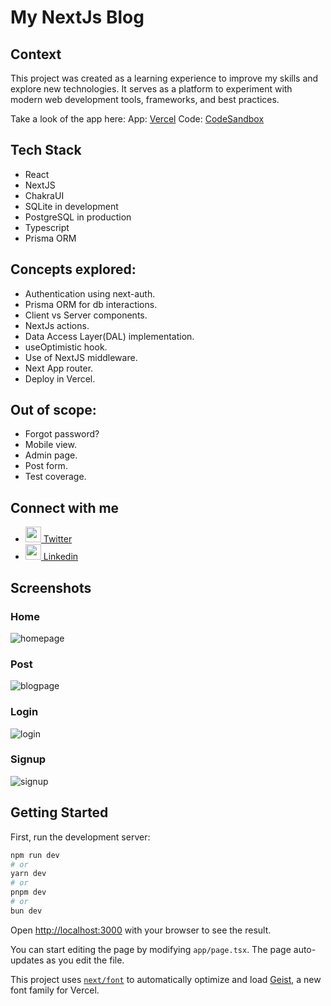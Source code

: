 # My NextJs Blog

## Context

This project was created as a learning experience to improve my skills and explore new technologies. It serves as a platform to experiment with modern web development tools, frameworks, and best practices.

Take a look of the app here:
App:  [Vercel](https://my-next-blog-ebon.vercel.app/)
Code: [CodeSandbox](https://codesandbox.io/p/github/Rulo180/my-next-blog/main?import=true)

## Tech Stack

- React
- NextJS
- ChakraUI
- SQLite in development
- PostgreSQL in production
- Typescript
- Prisma ORM

## Concepts explored:

- Authentication using next-auth.
- Prisma ORM for db interactions.
- Client vs Server components.
- NextJs actions.
- Data Access Layer(DAL) implementation.
- useOptimistic hook.
- Use of NextJS middleware.
- Next App router.
- Deploy in Vercel.

## Out of scope:

- Forgot password?
- Mobile view.
- Admin page.
- Post form.
- Test coverage.

## Connect with me

- [<img width="25" height="25" src="https://cdn.jsdelivr.net/gh/devicons/devicon/icons/twitter/twitter-original.svg" /> Twitter](https://twitter.com/Rulo_Valles) 
- [<img width="25" height="25" src="https://cdn.jsdelivr.net/gh/devicons/devicon/icons/linkedin/linkedin-original.svg" /> Linkedin](https://www.linkedin.com/in/martin-valles-0370a8133/)

## Screenshots

### Home
![homepage](https://github.com/user-attachments/assets/45f9073d-6a2c-456a-922c-b91614ff9042)

### Post

![blogpage](https://github.com/user-attachments/assets/d9bae93f-87a3-4855-abb8-81dcc97c4f08)

### Login

![login](https://github.com/user-attachments/assets/83f56b91-590f-4627-b3ed-8221461a7d0a)

### Signup

![signup](https://github.com/user-attachments/assets/9a23e5fc-2efe-40fc-bcec-68cb6d8d8333)


## Getting Started

First, run the development server:

```bash
npm run dev
# or
yarn dev
# or
pnpm dev
# or
bun dev
```

Open [http://localhost:3000](http://localhost:3000) with your browser to see the result.

You can start editing the page by modifying `app/page.tsx`. The page auto-updates as you edit the file.

This project uses [`next/font`](https://nextjs.org/docs/app/building-your-application/optimizing/fonts) to automatically optimize and load [Geist](https://vercel.com/font), a new font family for Vercel.
